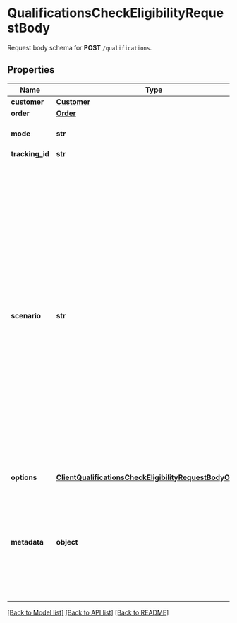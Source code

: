# QualificationsCheckEligibilityRequestBody

Request body schema for **POST** `/qualifications`.

## Properties
Name | Type | Description | Notes
------------ | ------------- | ------------- | -------------
**customer** | [**Customer**](Customer.md) |  | [optional] 
**order** | [**Order**](Order.md) |  | [optional] 
**mode** | **str** | Defines which resources Voucherify will use. The &#x60;ADVANCED&#x60; mode is available after purchase only. | [optional] 
**tracking_id** | **str** | Is correspondent to Customer&#39;s source_id | [optional] 
**scenario** | **str** | Defines the scenario Voucherify should consider during the qualification process.  - &#x60;ALL&#x60; - Scenario that returns all redeemables available for the customer in one API request. This scenario is used by default when no value is selected. - &#x60;CUSTOMER_WALLET&#x60; - returns vouchers applicable to the customer’s cart based on the vouchers assigned to the customer’s profile. - &#x60;AUDIENCE_ONLY&#x60; - returns all vouchers, promotion tiers, and campaigns available to the customer. Voucherify validates the rules based on the customer profile only. - &#x60;PRODUCTS&#x60; - returns all promotions available for the products (when a discount is defined to be applied to the item or when the item is required in the validation rule). - &#x60;PRODUCTS_DISCOUNT&#x60; - returns all promotions available for products when a discount is defined as applicable to specific item(s). - &#x60;PROMOTION_STACKS&#x60; - returns the applicable promotion stacks. - &#x60;PRODUCTS_BY_CUSTOMER&#x60; - returns all promotions available for a customer for the products (when a discount is defined to be applied to the item or when the item is required in the validation rule). - &#x60;PRODUCTS_DISCOUNT_BY_CUSTOMER&#x60; - returns all promotions available for a customer for products when a discount is defined as applicable to specific item(s). | [optional] 
**options** | [**ClientQualificationsCheckEligibilityRequestBodyOptions**](ClientQualificationsCheckEligibilityRequestBodyOptions.md) |  | [optional] 
**metadata** | **object** | A set of key/value pairs that you can send in the request body to check against redeemables requiring **redemption** metadata validation rules to be satisfied. The validation runs against rules that are defined through the &lt;!-- [Create Validation Rules](https://docs.voucherify.io/reference/create-validation-rules) --&gt;[Create Validation Rules](ref:create-validation-rules) endpoint or via the Dashboard; in the _Advanced Rule Builder_ &amp;rarr; _Advanced_ &amp;rarr; _Redemption metadata satisfy_ or _Basic Builder_ &amp;rarr; _Attributes match_ &amp;rarr; _REDEMPTION METADATA_. [Read more](https://support.voucherify.io/article/148-how-to-build-a-rule). | [optional] 

[[Back to Model list]](../README.md#documentation-for-models) [[Back to API list]](../README.md#documentation-for-api-endpoints) [[Back to README]](../README.md)


